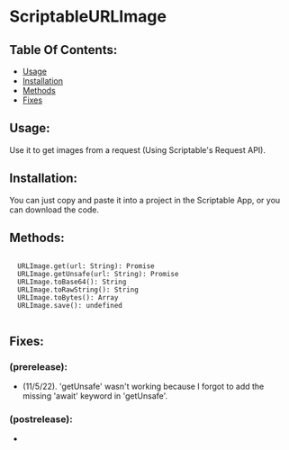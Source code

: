 <body>
 <h1> ScriptableURLImage </h1>
 <h2> Table Of Contents: </h2>
 <ul>
  <li><a href="#-Usage-">Usage</a></li>
  <li><a href="#-Installation-">Installation</a></li>
  <li><a href="#-Methods-">Methods</a></li>
  <li><a href="#-Fixes-">Fixes</a></li>
 </ul>
 <h2> Usage: </h2>
  <p> Use it to get images from a request (Using Scriptable's Request API). </p>
 <h2> Installation: </h2>
  <p> You can just copy and paste it into a project in the Scriptable App, or you can download the code. </p>
 <h2> Methods: </h2>
 <code language="typescript" class="typescript">
  URLImage.get(url: String): Promise<TResult>
  URLImage.getUnsafe(url: String): Promise<TResult> 
  URLImage.toBase64(): String
  URLImage.toRawString(): String
  URLImage.toBytes(): Array<number>
  URLImage.save(): undefined
 </code>
 <h2> Fixes: </h2>
  <h3> (prerelease): </h3>
   <ul>
    <li> (11/5/22). 'getUnsafe' wasn't working because I forgot to add the missing 'await' keyword in 'getUnsafe'. </li>
   </ul>
  <h3> (postrelease): </h3>
   <ul>
    <li> </li>
   </ul>
</body>

